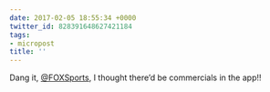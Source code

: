 ```yaml
---
date: 2017-02-05 18:55:34 +0000
twitter_id: 828391648627421184
tags:
- micropost
title: ''
---
```


Dang it, [@FOXSports](https://twitter.com/FOXSports), I thought there’d be commercials in the app!!
